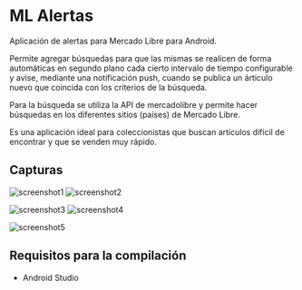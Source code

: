 # ML Alertas

Aplicación de alertas para Mercado Libre para Android.

Permite agregar búsquedas para que las mismas se realicen de forma automáticas en segundo plano cada cierto intervalo de tiempo configurable y avise, mediante una notificación push, cuando se publica un árticulo nuevo que coincida con los criterios de la búsqueda.

Para la búsqueda se utiliza la API de mercadolibre y permite hacer búsquedas en los diferentes sitios (países) de Mercado Libre.

Es una aplicación ideal para coleccionistas que buscan artículos dificil de encontrar y que se venden muy rápido.

## Capturas

![screenshot1](https://user-images.githubusercontent.com/75378876/189466357-bd0f6e6c-347a-4a8d-8e32-77d21f587043.png)
![screenshot2](https://user-images.githubusercontent.com/75378876/189466358-6349f12f-751e-44d3-b198-4c73f04e90ac.png)

![screenshot3](https://user-images.githubusercontent.com/75378876/189466359-b039572a-962f-4e9c-8e80-f67b1026f363.png)
![screenshot4](https://user-images.githubusercontent.com/75378876/189504538-709373b5-0a76-46a2-8864-6c85c5a246b8.png)

![screenshot5](https://user-images.githubusercontent.com/75378876/189466360-9a4642c5-c8f2-494a-8c6b-ea33601046d5.png)

## Requisitos para la compilación
- Android Studio
